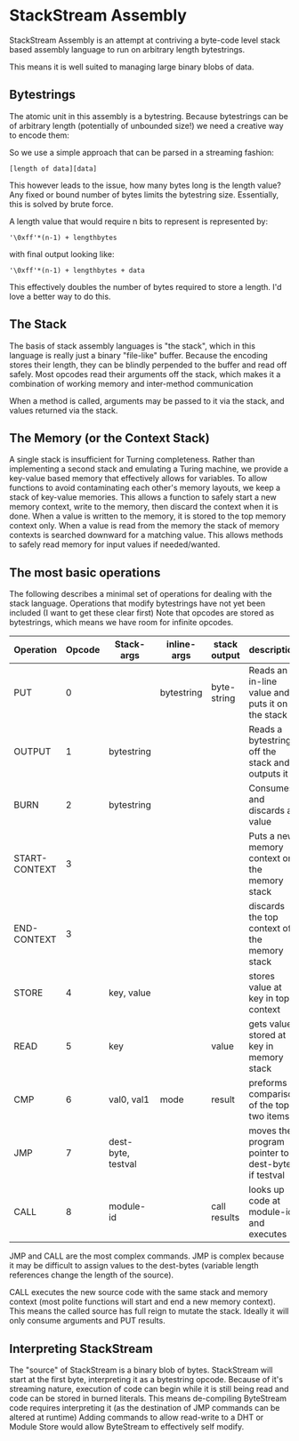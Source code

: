 StackStream Assembly
===================

StackStream Assembly is an attempt at contriving a byte-code level stack based assembly language to run on arbitrary length bytestrings.

This means it is well suited to managing large binary blobs of data.

## Bytestrings

The atomic unit in this assembly is a bytestring. Because bytestrings can be of arbitrary length (potentially of unbounded size!) we need a creative way to encode them:

So we use a simple approach that can be parsed in a streaming fashion:
```
[length of data][data]
```

This however leads to the issue, how many bytes long is the length value? Any fixed or bound number of bytes limits the bytestring size.
Essentially, this is solved by brute force.

A length value that would require n bits to represent is represented by:

```
'\0xff'*(n-1) + lengthbytes
```

with final output looking like:

```
'\0xff'*(n-1) + lengthbytes + data
```

This effectively doubles the number of bytes required to store a length. I'd love a better way to do this.

## The Stack

The basis of stack assembly languages is "the stack", which in this language is really just a binary "file-like" buffer.
Because the encoding stores their length, they can be blindly perpended to the buffer and read off safely.
Most opcodes read their arguments off the stack, which makes it a combination of working memory and inter-method communication

When a method is called, arguments may be passed to it via the stack, and values returned via the stack.

## The Memory (or the Context Stack)

A single stack is insufficient for Turning completeness. Rather than implementing a second stack and emulating a Turing machine, 
we provide a key-value based memory that effectively allows for variables.
To allow functions to avoid contaminating each other's memory layouts, we keep a stack of key-value memories.
This allows a function to safely start a new memory context, write to the memory, then discard the context when it is done.
When a value is written to the memory, it is stored to the top memory context only. 
When a value is read from the memory the stack of memory contexts is searched downward for a matching value.
This allows methods to safely read memory for input values if needed/wanted.

## The most basic operations

The following describes a minimal set of operations for dealing with the stack language.
Operations that modify bytestrings have not yet been included (I want to get these clear first)
Note that opcodes are stored as bytestrings, which means we have room for infinite opcodes.


| Operation     |        Opcode | Stack-args                |  inline-args  | stack output |  description                                      |
| ------------- | ------------- |---------------------------|---------------|--------------|---------------------------------------------------|
| PUT           | 0             |                           | bytestring    | byte-string  | Reads an in-line value and puts it on the stack   |
| OUTPUT        | 1             | bytestring                |               |              | Reads a bytestring off the stack and outputs it   |
| BURN          | 2             | bytestring                |               |              | Consumes and discards a value                     |
| START-CONTEXT | 3             |                           |               |              | Puts a new memory context on the memory stack     |
| END-CONTEXT   | 3             |                           |               |              | discards the top context of the memory stack      |
| STORE         | 4             | key, value                |               |              | stores value at key in top context                |
| READ          | 5             | key                       |               | value        | gets value stored at key in memory stack          |
| CMP           | 6             | val0, val1                | mode          | result       | preforms a comparison of the top two items        |
| JMP           | 7             | dest-byte, testval        |               |              | moves the program pointer to dest-byte if testval |
| CALL          | 8             | module-id                 |               | call results | looks up code at module-id and executes it        |

JMP and CALL are the most complex commands. JMP is complex because it may be difficult to assign values to the dest-bytes 
(variable length references change the length of the source).

CALL executes the new source code with the same stack and memory context (most polite functions will start and end a new memory context).
This means the called source has full reign to mutate the stack. Ideally it will only consume arguments and PUT results.


## Interpreting StackStream

The "source" of StackStream is a binary blob of bytes.
StackStream will start at the first byte, interpreting it as a bytestring opcode.
Because of it's streaming nature, execution of code can begin while it is still being read and code can be stored in burned literals.
This means de-compiling ByteStream code requires interpreting it (as the destination of JMP commands can be altered at runtime)
Adding commands to allow read-write to a DHT or Module Store would allow ByteStream to effectively self modify.
